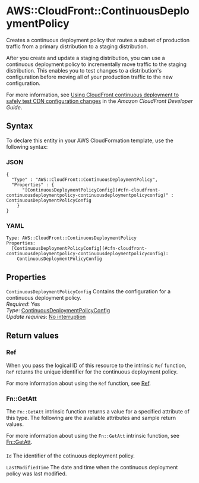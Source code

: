 # AWS::CloudFront::ContinuousDeploymentPolicy<a name="aws-resource-cloudfront-continuousdeploymentpolicy"></a>

Creates a continuous deployment policy that routes a subset of production traffic from a primary distribution to a staging distribution\.

After you create and update a staging distribution, you can use a continuous deployment policy to incrementally move traffic to the staging distribution\. This enables you to test changes to a distribution's configuration before moving all of your production traffic to the new configuration\.

For more information, see [Using CloudFront continuous deployment to safely test CDN configuration changes](https://docs.aws.amazon.com/AmazonCloudFront/latest/DeveloperGuide/continuous-deployment.html) in the *Amazon CloudFront Developer Guide*\.

## Syntax<a name="aws-resource-cloudfront-continuousdeploymentpolicy-syntax"></a>

To declare this entity in your AWS CloudFormation template, use the following syntax:

### JSON<a name="aws-resource-cloudfront-continuousdeploymentpolicy-syntax.json"></a>

```
{
  "Type" : "AWS::CloudFront::ContinuousDeploymentPolicy",
  "Properties" : {
      "[ContinuousDeploymentPolicyConfig](#cfn-cloudfront-continuousdeploymentpolicy-continuousdeploymentpolicyconfig)" : ContinuousDeploymentPolicyConfig
    }
}
```

### YAML<a name="aws-resource-cloudfront-continuousdeploymentpolicy-syntax.yaml"></a>

```
Type: AWS::CloudFront::ContinuousDeploymentPolicy
Properties: 
  [ContinuousDeploymentPolicyConfig](#cfn-cloudfront-continuousdeploymentpolicy-continuousdeploymentpolicyconfig): 
    ContinuousDeploymentPolicyConfig
```

## Properties<a name="aws-resource-cloudfront-continuousdeploymentpolicy-properties"></a>

`ContinuousDeploymentPolicyConfig`  <a name="cfn-cloudfront-continuousdeploymentpolicy-continuousdeploymentpolicyconfig"></a>
Contains the configuration for a continuous deployment policy\.  
*Required*: Yes  
*Type*: [ContinuousDeploymentPolicyConfig](aws-properties-cloudfront-continuousdeploymentpolicy-continuousdeploymentpolicyconfig.md)  
*Update requires*: [No interruption](https://docs.aws.amazon.com/AWSCloudFormation/latest/UserGuide/using-cfn-updating-stacks-update-behaviors.html#update-no-interrupt)

## Return values<a name="aws-resource-cloudfront-continuousdeploymentpolicy-return-values"></a>

### Ref<a name="aws-resource-cloudfront-continuousdeploymentpolicy-return-values-ref"></a>

When you pass the logical ID of this resource to the intrinsic `Ref` function, `Ref` returns the unique identifier for the continuous deployment policy\.

For more information about using the `Ref` function, see [Ref](https://docs.aws.amazon.com/AWSCloudFormation/latest/UserGuide/intrinsic-function-reference-ref.html)\.

### Fn::GetAtt<a name="aws-resource-cloudfront-continuousdeploymentpolicy-return-values-fn--getatt"></a>

The `Fn::GetAtt` intrinsic function returns a value for a specified attribute of this type\. The following are the available attributes and sample return values\.

For more information about using the `Fn::GetAtt` intrinsic function, see [Fn::GetAtt](https://docs.aws.amazon.com/AWSCloudFormation/latest/UserGuide/intrinsic-function-reference-getatt.html)\.

#### <a name="aws-resource-cloudfront-continuousdeploymentpolicy-return-values-fn--getatt-fn--getatt"></a>

`Id`  <a name="Id-fn::getatt"></a>
The identifier of the cotinuous deployment policy\.

`LastModifiedTime`  <a name="LastModifiedTime-fn::getatt"></a>
The date and time when the continuous deployment policy was last modified\.